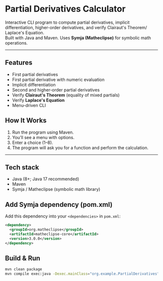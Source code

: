 # Partial Derivatives Calculator

Interactive CLI program to compute partial derivatives, implicit differentiation, higher-order derivatives, and verify Clairaut's Theorem/ Laplace's Equation.  
Built with Java and Maven. Uses **Symja (Matheclipse)** for symbolic math operations.

---

## Features
- First partial derivatives
- First partial derivative with numeric evaluation
- Implicit differentiation
- Second and higher-order partial derivatives
- Verify **Clairaut's Theorem** (equality of mixed partials)
- Verify **Laplace's Equation**
- Menu-driven CLI

## How It Works  
1. Run the program using Maven.  
2. You’ll see a menu with options.  
3. Enter a choice (1–8).  
4. The program will ask you for a function and perform the calculation.

---

## Tech stack
- Java (8+; Java 17 recommended)
- Maven
- Symja / Matheclipse (symbolic math library)

## Add Symja dependency (pom.xml)
Add this dependency into your `<dependencies>` in `pom.xml`:

```xml
<dependency>
  <groupId>org.matheclipse</groupId>
  <artifactId>matheclipse-core</artifactId>
  <version>3.0.0</version>
</dependency>
```
## Build & Run
```bash
mvn clean package
mvn compile exec:java -Dexec.mainClass="org.example.PartialDerivatives"
```
